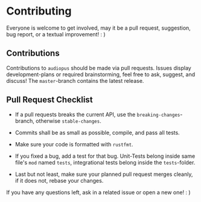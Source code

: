 # Contributing

Everyone is welcome to get involved, may it be a pull request, suggestion, bug report, or a textual improvement! : )

## Contributions

Contributions to `audiopus` should be made via pull requests.
Issues display development-plans or required brainstorming, feel free to ask, suggest, and discuss!
The `master`-branch contains the latest release.

## Pull Request Checklist

- If a pull requests breaks the current API, use the `breaking-changes`-branch, otherwise `stable-changes`.

- Commits shall be as small as possible, compile, and pass all tests.

- Make sure your code is formatted with `rustfmt`.

- If you fixed a bug, add a test for that bug. Unit-Tests belong inside same file's `mod` named `tests`, integrational tests belong inside the `tests`-folder.

- Last but not least, make sure your planned pull request merges cleanly, if it does not, rebase your changes.

If you have any questions left, ask in a related issue or open a new one! : )
